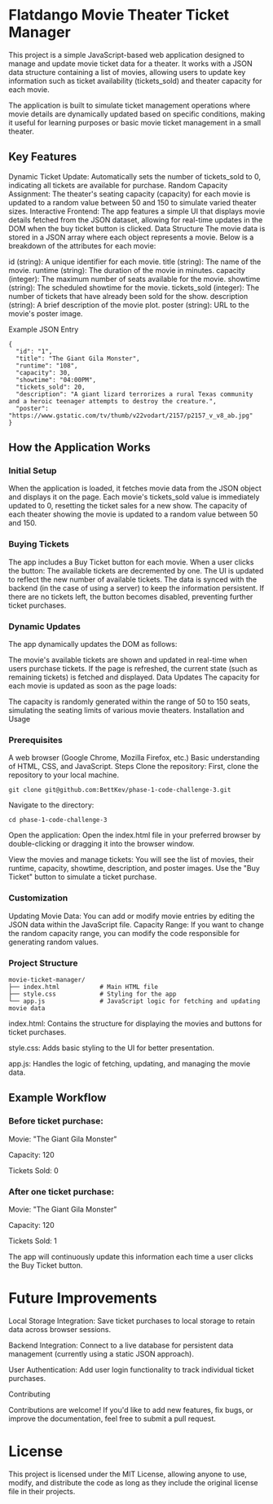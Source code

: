 # Flatdango Movie Theater Ticket Manager
This project is a simple JavaScript-based web application designed to manage and update movie ticket data for a theater. It works with a JSON data structure containing a list of movies, allowing users to update key information such as ticket availability (tickets_sold) and theater capacity for each movie.

The application is built to simulate ticket management operations where movie details are dynamically updated based on specific conditions, making it useful for learning purposes or basic movie ticket management in a small theater.

## Key Features
Dynamic Ticket Update: Automatically sets the number of tickets_sold to 0, indicating all tickets are available for purchase.
Random Capacity Assignment: The theater's seating capacity (capacity) for each movie is updated to a random value between 50 and 150 to simulate varied theater sizes.
Interactive Frontend: The app features a simple UI that displays movie details fetched from the JSON dataset, allowing for real-time updates in the DOM when the buy ticket button is clicked.
Data Structure
The movie data is stored in a JSON array where each object represents a movie. Below is a breakdown of the attributes for each movie:

id (string): A unique identifier for each movie.
title (string): The name of the movie.
runtime (string): The duration of the movie in minutes.
capacity (integer): The maximum number of seats available for the movie.
showtime (string): The scheduled showtime for the movie.
tickets_sold (integer): The number of tickets that have already been sold for the show.
description (string): A brief description of the movie plot.
poster (string): URL to the movie's poster image.

Example JSON Entry


```
{
  "id": "1",
  "title": "The Giant Gila Monster",
  "runtime": "108",
  "capacity": 30,
  "showtime": "04:00PM",
  "tickets_sold": 20,
  "description": "A giant lizard terrorizes a rural Texas community and a heroic teenager attempts to destroy the creature.",
  "poster": "https://www.gstatic.com/tv/thumb/v22vodart/2157/p2157_v_v8_ab.jpg"
}
```

## How the Application Works
### Initial Setup
When the application is loaded, it fetches movie data from the JSON object and displays it on the page.
Each movie's tickets_sold value is immediately updated to 0, resetting the ticket sales for a new show.
The capacity of each theater showing the movie is updated to a random value between 50 and 150.

### Buying Tickets
The app includes a Buy Ticket button for each movie. When a user clicks the button:
The available tickets are decremented by one.
The UI is updated to reflect the new number of available tickets.
The data is synced with the backend (in the case of using a server) to keep the information persistent.
If there are no tickets left, the button becomes disabled, preventing further ticket purchases.

### Dynamic Updates
The app dynamically updates the DOM as follows:

The movie's available tickets are shown and updated in real-time when users purchase tickets.
If the page is refreshed, the current state (such as remaining tickets) is fetched and displayed.
Data Updates
The capacity for each movie is updated as soon as the page loads:

The capacity is randomly generated within the range of 50 to 150 seats, simulating the seating limits of various movie theaters.
Installation and Usage

### Prerequisites
A web browser (Google Chrome, Mozilla Firefox, etc.)
Basic understanding of HTML, CSS, and JavaScript.
Steps
Clone the repository: First, clone the repository to your local machine.

```
git clone git@github.com:BettKev/phase-1-code-challenge-3.git
```
Navigate to the directory:


```
cd phase-1-code-challenge-3
```
Open the application: Open the index.html file in your preferred browser by double-clicking or dragging it into the browser window.

View the movies and manage tickets: You will see the list of movies, their runtime, capacity, showtime, description, and poster images. Use the "Buy Ticket" button to simulate a ticket purchase.

### Customization

Updating Movie Data: You can add or modify movie entries by editing the JSON data within the JavaScript file.
Capacity Range: If you want to change the random capacity range, you can modify the code responsible for generating random values.

### Project Structure
```
movie-ticket-manager/
├── index.html           # Main HTML file
├── style.css            # Styling for the app
└── app.js               # JavaScript logic for fetching and updating movie data
```
index.html: Contains the structure for displaying the movies and buttons for ticket purchases.

style.css: Adds basic styling to the UI for better presentation.

app.js: Handles the logic of fetching, updating, and managing the movie data.
## Example Workflow
### Before ticket purchase:

Movie: "The Giant Gila Monster"

Capacity: 120

Tickets Sold: 0

### After one ticket purchase:

Movie: "The Giant Gila Monster"

Capacity: 120

Tickets Sold: 1

The app will continuously update this information each time a user clicks the Buy Ticket button.

# Future Improvements
Local Storage Integration: Save ticket purchases to local storage to retain data across browser sessions.

Backend Integration: Connect to a live database for persistent data management (currently using a static JSON approach).

User Authentication: Add user login functionality to track individual ticket purchases.

Contributing

Contributions are welcome! If you'd like to add new features, fix bugs, or improve the documentation, feel free to submit a pull request.

# License
This project is licensed under the MIT License, allowing anyone to use, modify, and distribute the code as long as they include the original license file in their projects.
